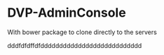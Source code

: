 # DVP-AdminConsole

With bower package to clone directly to the servers 

dddfdfdffdfddddddddddddddddddddddddddd
